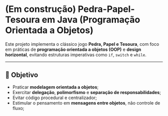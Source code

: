# (Em construção) Pedra-Papel-Tesoura em Java (Programação Orientada a Objetos)

Este projeto implementa o clássico jogo **Pedra, Papel e Tesoura**, com foco em práticas de **programação orientada a objetos (OOP)** e **design horizontal**, evitando estruturas imperativas como `if`, `switch` e `while`.

---

## 🎯 Objetivo

- Praticar **modelagem orientada a objetos**;
- Exercitar **delegação**, **polimorfismo** e **separação de responsabilidades**;
- Evitar código procedural e centralizador;
- Estimular o pensamento em **mensagens entre objetos**, não controle de fluxo;
